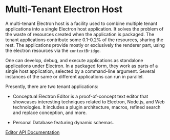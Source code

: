 # Multi-Tenant Electron Host

A multi-tenant Electron host is a facility used to combine multiple tenant applications into a single Electron host application. It solves the problem of the waste of resources created when the application is packaged. The tenant applications contribute some 0.1-0.2% of the resources, sharing the rest. The applications provide mostly or exclusively the renderer part, using the electron resources via the `contextBridge`.

One can develop, debug, and execute applications as standalone applications under Electron. In a packaged form, they work as parts of a single host application, selected by a command-line argument. Several instances of the same or different applications can run in parallel.

Presently, there are two tenant applications: 

* Conceptual Electron Editor is a proof-of-concept text editor that showcases interesting techniques related to Electron, Node.js, and Web technologies. It includes a plugin architecture, macros, refined search and replace conception, and more.

* Personal Database featuring dynamic schemas.


[Editor API Documentation](https://github.com/SAKryukov/conceptual-electron-editor/blob/main/Editor/plugins/plugins.readme.md)
